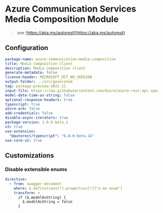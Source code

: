 # Azure Communication Services Media Composition Module

> see [https://aka.ms/autorest](https://aka.ms/autorest)

## Configuration

```yaml
package-name: azure-communication-media-composition
title: Media Composition Client
description: Media composition client
generate-metadata: false
license-header: MICROSOFT_MIT_NO_VERSION
output-folder: ../src/generated
tag: package-preview-2021-11
input-file: https://raw.githubusercontent.com/Azure/azure-rest-api-specs/85fd44e61de4bb5d4d18933ecf72ae2bcc657f45/specification/communication/data-plane/MediaComposition/preview/2021-12-31-preview/CommunicationMediaComposition.json
model-date-time-as-string: false
optional-response-headers: true
typescript: true
azure-arm: false
add-credentials: false
disable-async-iterators: true
package-version: 1.0.0-beta.1
v3: true
use-extension:
  "@autorest/typescript": "6.0.0-beta.14"
use-core-v2: true
```

## Customizations

### Disable extensible enums

```yaml
directive:
  - from: swagger-document
    where: $.definitions[*].properties[*]["x-ms-enum"]
    transform: >
      if ($.modelAsString) {
        $.modelAsString = false
      }
```